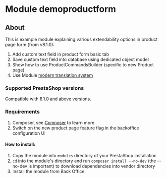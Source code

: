 # Module demoproductform

## About

This is example module explaining various extendability options in product page form (from v8.1.0):
1. Add custom text field in product form basic tab
2. Save custom text field into database using dedicated object model
3. Show how to use ProductCommandsBuilder (specific to new Product page)
4. Use Module [modern translation system](https://devdocs.prestashop.com/8/modules/creation/module-translation/new-system/)

### Supported PrestaShop versions

Compatible with 8.1.0 and above versions.

### Requirements

1. Composer, see [Composer](https://getcomposer.org/) to learn more
2. Switch on the new product page feature flag in the backoffice configuration UI

#### How to install:
1. Copy the module into `modules` directory of your PrestaShop installation
2. `cd` into the module's directory and run `composer install --no-dev` (the --no-dev is important) to download dependencies into vendor directory
3. Install the module from Back Office
